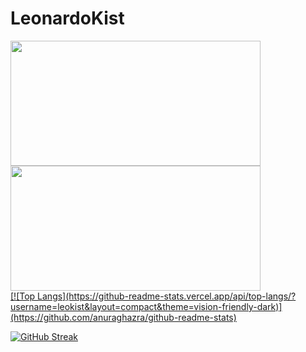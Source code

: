 # LeonardoKist

<div>
  <a href="https://github.com/leokist">
    
  <img height="200px" width="400px" src="https://github-readme-stats.vercel.app/api?username=leokist&show_icons=true&theme=tokyonight&include_all_commits=true&count_private=true"/>
  <img height="200px" width="400px" src="https://github-readme-stats.vercel.app/api/top-langs/?username=leokist&layout=compact&langs_count=6&theme=tokyonight"/>
</div>
 [![Top Langs](https://github-readme-stats.vercel.app/api/top-langs/?username=leokist&layout=compact&theme=vision-friendly-dark)](https://github.com/anuraghazra/github-readme-stats)
  
  
  [![GitHub Streak](http://github-readme-streak-stats.herokuapp.com?user=leokist&theme=merko&hide_border=true&locale=pt_BR)](https://git.io/streak-stats)

